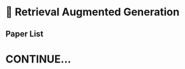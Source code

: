 # 📄 Retrieval Augmented Generation

## Paper List

<div style="line-height:0.2em;">


</div>

# CONTINUE...